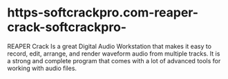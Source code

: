 # https-softcrackpro.com-reaper-crack-softcrackpro-
REAPER Crack  Is a great Digital Audio Workstation that makes it easy to record, edit, arrange, and render waveform audio from multiple tracks. It is a strong and complete program that comes with a lot of advanced tools for working with audio files.
